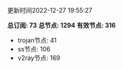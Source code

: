 更新时间2022-12-27 19:55:27

**总订阅: 73**
**总节点: 1294**
**有效节点: 316**
- trojan节点: 41
- ss节点: 106
- v2ray节点: 169
